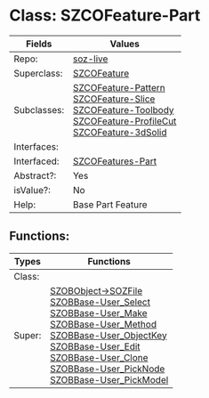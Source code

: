 
# Class:	SZCOFeature-Part

| Fields | Values |
| --------- | --------- |
| Repo: | [soz-live](/repos/soz-live.html) |
| Superclass: | [SZCOFeature](SZCOFeature.html) |
| Subclasses: | [SZCOFeature-Pattern](SZCOFeature-Pattern.html) <br> [SZCOFeature-Slice](SZCOFeature-Slice.html) <br> [SZCOFeature-Toolbody](SZCOFeature-Toolbody.html) <br> [SZCOFeature-ProfileCut](SZCOFeature-ProfileCut.html) <br> [SZCOFeature-3dSolid](SZCOFeature-3dSolid.html) |
| Interfaces: |  |
| Interfaced: | [SZCOFeatures-Part](SZCOFeatures-Part.html) |
| Abstract?: | Yes |
| isValue?: | No |
| Help: | Base Part Feature |


## Functions:

| Types | Functions |
| --------- | --------- |
| Class: |  |
| Super: | [SZOBObject->SOZFile](SZOBObject.html) <br> [SZOBBase-User_Select](SZOBBase.html) <br> [SZOBBase-User_Make](SZOBBase.html) <br> [SZOBBase-User_Method](SZOBBase.html) <br> [SZOBBase-User_ObjectKey](SZOBBase.html) <br> [SZOBBase-User_Edit](SZOBBase.html) <br> [SZOBBase-User_Clone](SZOBBase.html) <br> [SZOBBase-User_PickNode](SZOBBase.html) <br> [SZOBBase-User_PickModel](SZOBBase.html) |


